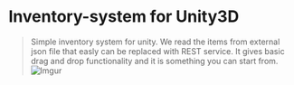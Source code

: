 # Inventory-system for Unity3D
> Simple inventory system for unity.
> We read the items from external json file that easly can be replaced with REST service.
> It gives basic drag and drop functionality and it is something you can start from.
> ![Imgur](https://i.imgur.com/UUAUzTG.png)
